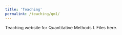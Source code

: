 ```yaml
---
title: 'Teaching'
permalink: /teaching/qm1/
---
```


Teaching website for Quantitative Methods I. 
Files here. 

